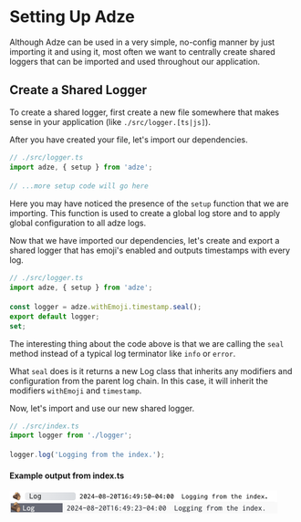 # Setting Up Adze

Although Adze can be used in a very simple, no-config manner by just importing it and using it,
most often we want to centrally create shared loggers that can be imported and used throughout our
application.

## Create a Shared Logger

To create a shared logger, first create a new file somewhere that makes sense in your application
(like `./src/logger.[ts|js]`).

After you have created your file, let's import our dependencies.

```typescript
// ./src/logger.ts
import adze, { setup } from 'adze';

// ...more setup code will go here
```

Here you may have noticed the presence of the `setup` function that we are importing. This function
is used to create a global log store and to apply global configuration to all adze logs.

Now that we have imported our dependencies, let's create and export a shared logger that has
emoji's enabled and outputs timestamps with every log.

```typescript
// ./src/logger.ts
import adze, { setup } from 'adze';

const logger = adze.withEmoji.timestamp.seal();
export default logger;
set;
```

The interesting thing about the code above is that we are calling the `seal` method instead of a
typical log terminator like `info` or `error`.

What `seal` does is it returns a new Log class that inherits any modifiers and configuration from
the parent log chain. In this case, it will inherit the modifiers `withEmoji` and `timestamp`.

Now, let's import and use our new shared logger.

```typescript
// ./src/index.ts
import logger from './logger';

logger.log('Logging from the index.');
```

#### Example output from index.ts

![Shared logger output](./examples/setup/setup-shared-logger.png)
